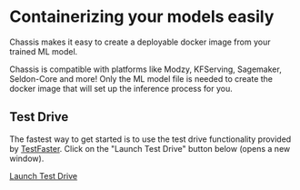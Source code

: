 # Containerizing your models easily

Chassis makes it easy to create a deployable docker image from your trained ML model.

Chassis is compatible with platforms like Modzy, KFServing, Sagemaker, Seldon-Core and more! Only the ML model file is needed to create the docker image that will set up the inference process for you.

## Test Drive

The fastest way to get started is to use the test drive functionality provided by [TestFaster](https://testfaster.ci). Click on the "Launch Test Drive" button below (opens a new window).

<a href="https://testfaster.ci/launch?embedded=true&amp;repo=https://github.com/carmilso/terraform-kk&amp;file=examples/testfaster/.testfaster.yml" target="\_blank">Launch Test Drive</a>
